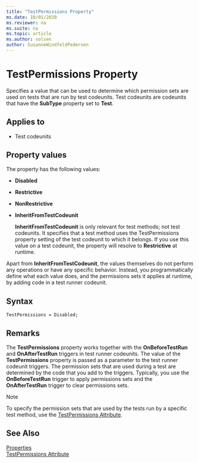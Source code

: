 ```yaml
---
title: "TestPermissions Property"
ms.date: 10/01/2020
ms.reviewer: na
ms.suite: na
ms.topic: article
ms.author: solsen
author: SusanneWindfeldPedersen
---
```


# TestPermissions Property

Specifies a value that can be used to determine which permission sets are used on tests that are run by test codeunits. Test codeunits are codeunits that have the **SubType** property set to **Test**.

## Applies to

- Test codeunits
    
## Property values

The property has the following values: 

* **Disabled**
* **Restrictive**
* **NonRestrictive**
* **InheritFromTestCodeunit**

    **InheritFromTestCodeunit** is only relevant for test methods; not test codeunits. It specifies that a test method uses the TestPermissions property setting of the test codeunit to which it belongs. If you use this value on a test codeunit, the property will resolve to **Restrictive** at runtime.

Apart from **InheritFromTestCodeunit**, the values themselves do not perform any operations or have any specific behavior. Instead, you programmatically define what each value does, and the permissions sets it applies at runtime, by adding code in a test runner codeunit.

## Syntax

```AL
TestPermissions = Disabled;
```

## Remarks

The **TestPermissions** property works together with the **OnBeforeTestRun** and **OnAfterTestRun** triggers in test runner codeunits. The value of the **TestPermissions** property is passed as a parameter to the test runner codeunit triggers. The permission sets that are used during a test are determined by the code that you add to the triggers. Typically, you use the **OnBeforeTestRun** trigger to apply permissions sets and the **OnAfterTestRun** trigger to clear permissions sets.

> [!NOTE]  
> To specify the permission sets that are used by the tests run by a specific test method, use the [TestPermissions Attribute](../methods/devenv-testpermissions-attribute.md).

## See Also

[Properties](devenv-properties.md)  
[TestPermissions Attribute](../methods/devenv-testpermissions-attribute.md)
<!--
## See Also
[Testing With Permission Sets](../devenv-testing-permissionsets.md)  
[Testing the Application](../devenv-Testing-the-Application.md)  
[How to: Create a Test Runner Codeunit](../devenv-How-to-Create-a-Test-Runner-Codeunit.md)  
[How to: Create Test Codeunits and Test Methods](../methods/devenv-How-to-Create-Test-Codeunits-and-Test-Methods.md)  
[How to: Create Handler Methods](../methods/devenv-How-to-Create-Handler-Methods.md)  
[Walkthrough: Testing Purchase Invoice Discounts](../Walkthrough--Testing-Purchase-Invoice-Discounts.md)  
[OnAfterTestRun Trigger](../triggers/devenv-trigger-onaftertestrun.md)  
[OnBeforeTestRun Trigger](../triggers/devenv-trigger-onbeforetestrun.md)  -->